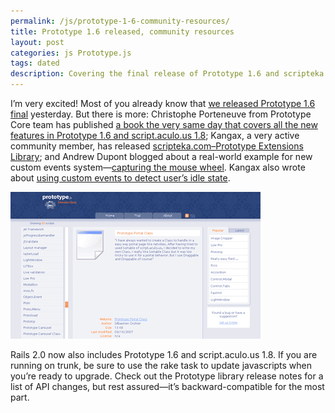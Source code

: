 ```yaml
---
permalink: /js/prototype-1-6-community-resources/
title: Prototype 1.6 released, community resources
layout: post
categories: js Prototype.js
tags: dated
description: Covering the final release of Prototype 1.6 and scripteka.com, Prototype Extensions Library
---
```


I’m very excited! Most of you already know that [we released Prototype 1.6 final][1] yesterday. But there is more: Christophe Porteneuve from Prototype Core team has published [a book the very same day that covers all the new features in Prototype 1.6 and script.aculo.us 1.8][2]; Kangax, a very active community member, has released [scripteka.com–Prototype Extensions Library][3]; and Andrew Dupont blogged about a real-world example for new custom events system—[capturing the mouse wheel][4]. Kangax also wrote about [using custom events to detect user’s idle state][5].

[![Screenshot of scripteka.com, Prototype extensions library site](/page_attachments/0000/0003/scripteka.png)][3]

Rails 2.0 now also includes Prototype 1.6 and script.aculo.us 1.8. If you are running on trunk, be sure to use the rake task to update javascripts when you’re ready to upgrade. Check out the Prototype library release notes for a list of API changes, but rest assured—it’s backward-compatible for the most part.


[1]: http://prototypejs.org/2007/11/7/prototype-1-6-0-script-aculo-us-1-8-0-and-the-bungee-book-now-available
[2]: http://www.pragprog.com/titles/cppsu
[3]: http://scripteka.com/
[4]: http://www.andrewdupont.net/2007/11/07/pseudo-custom-events-in-prototype-16/
[5]: http://thinkweb2.com/projects/prototype/2007/10/17/detect-idle-state-with-custom-events/
